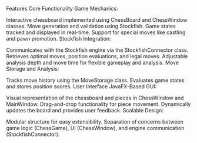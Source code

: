 Features
Core Functionality
Game Mechanics:

Interactive chessboard implemented using ChessBoard and ChessWindow classes.
Move generation and validation using Stockfish.
Game states tracked and displayed in real-time.
Support for special moves like castling and pawn promotion.
Stockfish Integration:

Communicates with the Stockfish engine via the StockfishConnector class.
Retrieves optimal moves, position evaluations, and legal moves.
Adjustable analysis depth and move time for flexible gameplay and analysis.
Move Storage and Analysis:

Tracks move history using the MoveStorage class.
Evaluates game states and stores position scores.
User Interface
JavaFX-Based GUI:

Visual representation of the chessboard and pieces in ChessWindow and MainWindow.
Drag-and-drop functionality for piece movement.
Dynamically updates the board and provides user feedback.
Scalable Design:

Modular structure for easy extensibility.
Separation of concerns between game logic (ChessGame), UI (ChessWindow), and engine communication (StockfishConnector).
